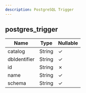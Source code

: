 ```yaml
---
description: PostgreSQL Trigger
---
```

postgres_trigger
----------------

| **Name**     | **Type** | **Nullable** |
| ------------ | -------- | ------------ |
| catalog      | String   | &check;      |
| dbIdentifier | String   | &check;      |
| id           | String   | &cross;      |
| name         | String   | &check;      |
| schema       | String   | &check;      |
